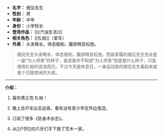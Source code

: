 
- **名字：** 细见先生
- **性别：** 男
- **年龄：** 中年
- **身份：** 小学校长
- **登场作品：** [[《汽油生活》]]
- **相关角色：** [[扎帕]]（爱车）
- **外表：** 头发略长，体态瘦削，腹部稍显松弛。

> 细见先生头发略长，体态瘦削，腹部稍显松弛。西装革履的细见先生完全是一副“为人师表”的样子，虽说我并不知道“为人师表”到底是什么样子，只是借用扎帕的说法而已。不过今天是休息日，一身运动装的细见先生看起来就是个沉稳悠闲的大叔。

---

**介绍：** 

1. 喜欢弗兰克·扎帕！

2. 晚上会开车出去巡查，看有没有青少年在外边鬼混。

3. 订阅了很多《防身术杂志》。

4. 从[[户狩]]的爪牙们手下救了荒木一家。

